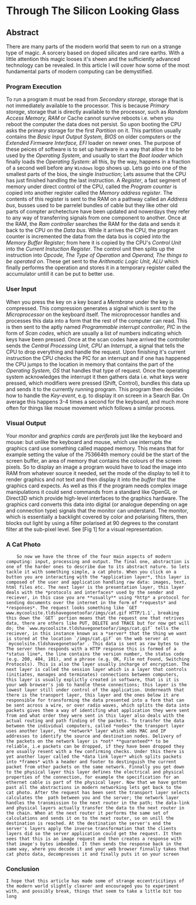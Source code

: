 Through The Silicon Looking Glass
=================================

## Abstract
There are many parts of the modern world that seem to run on a strange type of magic. A sorcery based on doped silicates and rare earths. With a little attention this magic looses it's sheen and the sufficiently advanced technology can be revealed. In this article I will cover how some of the most fundamental parts of modern computing can be demystified.

### Program Execution
To run a program it must be read from *Secondary storage*, storage that is not immediately available to the processor. This is because *Primary storage*, storage that is directly available to the processor, such as *Random Access Memory, RAM* or Cache cannot survive reboots i.e. when you reboot the computer the data does not persist. So upon booting the CPU asks the primary storage for the first *Partition* on it. This partition usually contains the *Basic Input Output System, BIOS* on older computers or the *Extended Firmware Interface, EFI* loader on newer ones. The purpose of these peices of software is to set up hardware in a way that allow it to be used by the *Operating System*, and usually to start the *Boot loader* which finally loads the *Operating System*: all this, by the way, happens in a fraction of a second well before any `Windows` logo shows up. Lets go into one of the smallest parts of the bios, the single *Instruction*; Lets assume that the CPU has just finished handling the last instruction. A *Register*, a fast segment of memory under direct control of the CPU, called the *Program counter* is copied into another register called the *Memory address register*. The contents of this register is sent to the RAM on a pathway called an *Address bus*, busses used to be parrelel bundles of cable but they like other old parts of compter archetecture have been updated and nowerdays they refer to any way of transferring signals from one component to another. Once at the RAM, the *Ram controller* searches the RAM for the data and sends it back to the CPU on the *Data bus*. While it arrives the CPU, the program counter is incremented the data from the data bus is copied into the *Memory Buffer Register*; from here it is copied by the CPU's *Control Unit* into the *Current Instuction Register*. The control unit then splits up the instruction into *Opcode, The Type of Operation* and *Operand, The things to be operated on*. These get sent to the *Arithmatic Logic Unit, ALU* which finally performs the operation and stores it in a temporary register called the accumulator untill it can be put to better use.


### User Input
When you press the key on a key board a *Membrane* under the key is compressed. This compression generates a signal which is sent to the *Microprocessor* on the keyboard itself. The microprocessor handles and processes this data into a form that the rest of the computer can read. This is then sent to the aptly named *Programmable interrupt controller, PIC* in the form of *Scan codes*, which are usually a list of numbers indicating which keys have been pressed. Once at the scan codes have arrived the controller sends the *Central Processing Unit, CPU* an *Interrupt*, a signal that tells the CPU to drop everything and handle the request. Upon finishing it's current instruction the CPU checks the PIC for an interrupt and if one has happened the CPU jumps to the location in memory that contains the part of the *Operating System, OS* that handles that type of request. Once the operating system acknowledges the interrupt it then gathers data i.e. what keys were pressed, which modifiers were pressed (Shift, Control), bundles this data up and sends it to the currently running program. This program then decides how to handle the *Key-event*, e.g. to display it on screen in a Search Bar. On average this happens 3-4 times a second for the keyboard, and much more often for things like mouse movement which follows a similar process.


### Visual Output
Your *monitor* and *graphics cards* are *periferals* just like the keyboard and mouse: but unlike the keyboard and mouse, which use interrupts the graphics card use something called mapped memory. This means that for example setting the value of the 753664th memory could be the start of the screen buffer, an area of memory that contains the colours of the screen pixels. So to display an image a program would have to load the image into RAM from whatever source it needed, set the mode of the display to tell it to render graphics and not text and then display it into the *buffer* that the graphics card expects. As well as this if the program needs complex image manipulations it could send commands from a standard like OpenGL or Direct3D which provide high-level interfaces to the graphics hardware. The graphics card converts this data into digital (or analogue depending on age and connection type) signals that the monitor can understand. The monitor, which is essentially a backlight covered by color and polarising filters, then blocks out light by using a filter polarised at 90 degrees to the constant filter at the sub-pixel level. See [Fig 1] for a visual representation.

### A Cat Photo

        So now we have the three of the four main aspects of modern computing: input, processing and output. The final one, abstraction is one of the harder ones to describe due to its abstract nature. So lets tackle it with something simple, a cat photo. When you click on a button you are interacting with the *application layer*, this layer is composed of the user and application handling raw data: images, text, html files etc. The next layer is the presentation layer, this layer deals with the *protocols and interfaces* used by the sender and reciever, in this case you are **usually** using *http* a protocol for sending documents over the internet in the form of *requests* and *responses*. The request looks something like `GET www.mycoolsite.tldshavegonetoofar/imgs/cat.gif HTTP/1.1`, breaking this down the `GET` portion means that the request one that retrives data, there are others like PUT, DELETE and TRACE but for now get will do; the `www.mycoolsite.tldshavegonetoofar/imgs/cat.gif` tells the reciever, in this instance known as a *server* that the thing we want is stored at the location `/imgs/cat.gif` on the web server at `mycoolsite.tldshavegonetoofar`. This data is sent as raw bytes to the  The server then responds with a HTTP response this is formed of a *status line*, the line contains the version number, the status code (e.g. 200, 404, 101), and a phrase (e.g. OK, File not Found, Switching Protocols). This is also the layer usually incharge of encryption. The next layer is called the session layer which is a layer that controls (initiates, manages and terminates) connections between computers, this layer is usually explictly created in software, that is it is your web browser's job to handle these connections; this layer is the lowest layer still under control of the application. Underneath that there is the transport layer, this layer and the ones below it are responsible for transforming the data presented into a form that can be sent across a wire, or over radio waves, which splits the data into packets gives them a way of identifing what application they were sent from and what order they were sent in this layer also deals with the actual routing and path finding of the packets. To transfer the data between the individual computers, called *nodes* the transport layer uses another layer, the *network* layer which adds MAC and IP addresses to identify the source and destination nodes. Delivery of the packets on the network layer is *not* **guaranteed** to be reliable, i.e packets can be dropped, if they have been dropped they are usually resent with a few confirming checks. Under this there is yet another layer called the *data link layer* which splits packets into *frames* with a header and footer to destinguish the current packet from other packets on the same network. Finnally you get down to the physical layer this layer defines the electrical and physical properties of the connection, for example the specification for an ethernet cable is part of the physical layer. Now that we have gotten past all the abstractions in modern networking lets get back to the cat photo. After the request has been sent the transport layer selects calculates the  path between you and the server; the network layer handles the transmission to the next router in the path; the data-link and physical layers actually transfer the data to the next router in the chain. When at the next router it performs the same set of calculations and sends it on to the next router, so on unill the destination is reached. At the destination the server's end the server's layers apply the inverse transformation that the clients layers did so the server application could get the request. It then sees that this is an image request and then creates a response with that image's bytes imbedded. It then sends the response back in the same way, where you decode it and your web browser finnally takes that cat photo data, decompresses it and finally puts it on your screen

### Conclusion
    I hope that this article has made some of strange eccentricitieys of the modern world slightly clearer and encouraged you to experiment with, and possibly break, things that seem to take a little bit too long
